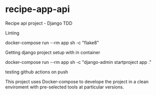 # recipe-app-api
Recipe api project - Django TDD 

Linting

 docker-compose run --rm app sh -c "flake8"

 Getting django project setup with in container

 docker-compose run --rm app sh -c "django-admin startproject app ."

testing github actions on push

This project uses Docker-compose to develope the project in a clean enviroment with pre-selected tools at particular versions. 

